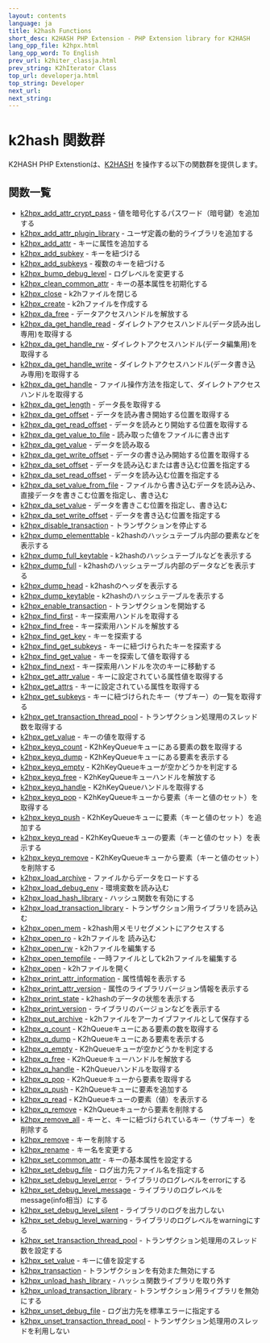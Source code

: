 ```yaml
---
layout: contents
language: ja
title: k2hash Functions
short_desc: K2HASH PHP Extension - PHP Extension library for K2HASH
lang_opp_file: k2hpx.html
lang_opp_word: To English
prev_url: k2hiter_classja.html
prev_string: K2hIterator Class
top_url: developerja.html
top_string: Developer
next_url: 
next_string: 
---
```


# k2hash 関数群
K2HASH PHP Extenstionは、[K2HASH](https://k2hash.antpick.ax/indexja.html) を操作する以下の関数群を提供します。  

## 関数一覧

- [k2hpx_add_attr_crypt_pass](k2hpx_add_attr_crypt_passja.html) - 値を暗号化するパスワード（暗号鍵）を追加する
- [k2hpx_add_attr_plugin_library](k2hpx_add_attr_plugin_libraryja.html) - ユーザ定義の動的ライブラリを追加する
- [k2hpx_add_attr](k2hpx_add_attrja.html) - キーに属性を追加する
- [k2hpx_add_subkey](k2hpx_add_subkeyja.html) - キーを紐づける
- [k2hpx_add_subkeys](k2hpx_add_subkeysja.html) - 複数のキーを紐づける
- [k2hpx_bump_debug_level](k2hpx_bump_debug_levelja.html) - ログレベルを変更する
- [k2hpx_clean_common_attr](k2hpx_clean_common_attrja.html) - キーの基本属性を初期化する
- [k2hpx_close](k2hpx_closeja.html) - k2hファイルを閉じる
- [k2hpx_create](k2hpx_createja.html) - k2hファイルを作成する
- [k2hpx_da_free](k2hpx_da_freeja.html) - データアクセスハンドルを解放する
- [k2hpx_da_get_handle_read](k2hpx_da_get_handle_readja.html) - ダイレクトアクセスハンドル(データ読み出し専用)を取得する
- [k2hpx_da_get_handle_rw](k2hpx_da_get_handle_rwja.html) - ダイレクトアクセスハンドル(データ編集用)を取得する
- [k2hpx_da_get_handle_write](k2hpx_da_get_handle_writeja.html) - ダイレクトアクセスハンドル(データ書き込み専用)を取得する
- [k2hpx_da_get_handle](k2hpx_da_get_handleja.html) - ファイル操作方法を指定して、ダイレクトアクセスハンドルを取得する
- [k2hpx_da_get_length](k2hpx_da_get_lengthja.html) - データ長を取得する
- [k2hpx_da_get_offset](k2hpx_da_get_offsetja.html) - データを読み書き開始する位置を取得する
- [k2hpx_da_get_read_offset](k2hpx_da_get_read_offsetja.html) - データを読みとり開始する位置を取得する
- [k2hpx_da_get_value_to_file](k2hpx_da_get_value_to_fileja.html) - 読み取った値をファイルに書き出す
- [k2hpx_da_get_value](k2hpx_da_get_valueja.html) - データを読み取る
- [k2hpx_da_get_write_offset](k2hpx_da_get_write_offsetja.html) - データの書き込み開始する位置を取得する
- [k2hpx_da_set_offset](k2hpx_da_set_offsetja.html) - データを読み込むまたは書き込む位置を指定する
- [k2hpx_da_set_read_offset](k2hpx_da_set_read_offsetja.html) - データを読み込む位置を指定する
- [k2hpx_da_set_value_from_file](k2hpx_da_set_value_from_fileja.html) - ファイルから書き込むデータを読み込み、直接データを書きこむ位置を指定し、書き込む
- [k2hpx_da_set_value](k2hpx_da_set_valueja.html) - データを書きこむ位置を指定し、書き込む
- [k2hpx_da_set_write_offset](k2hpx_da_set_write_offsetja.html) - データを書き込む位置を指定する
- [k2hpx_disable_transaction](k2hpx_disable_transactionja.html) - トランザクションを停止する
- [k2hpx_dump_elementtable](k2hpx_dump_elementtableja.html) - k2hashのハッシュテーブル内部の要素などを表示する
- [k2hpx_dump_full_keytable](k2hpx_dump_full_keytableja.html) - k2hashのハッシュテーブルなどを表示する
- [k2hpx_dump_full](k2hpx_dump_fullja.html) - k2hashのハッシュテーブル内部のデータなどを表示する
- [k2hpx_dump_head](k2hpx_dump_headja.html) - k2hashのヘッダを表示する
- [k2hpx_dump_keytable](k2hpx_dump_keytableja.html) - k2hashのハッシュテーブルを表示する
- [k2hpx_enable_transaction](k2hpx_enable_transactionja.html) - トランザクションを開始する
- [k2hpx_find_first](k2hpx_find_firstja.html) - キー探索用ハンドルを取得する
- [k2hpx_find_free](k2hpx_find_freeja.html) - キー探索用ハンドルを解放する
- [k2hpx_find_get_key](k2hpx_find_get_keyja.html) - キーを探索する
- [k2hpx_find_get_subkeys](k2hpx_find_get_subkeysja.html) - キーに紐づけられたキーを探索する
- [k2hpx_find_get_value](k2hpx_find_get_valueja.html) - キーを探索して値を取得する
- [k2hpx_find_next](k2hpx_find_nextja.html) - キー探索用ハンドルを次のキーに移動する
- [k2hpx_get_attr_value](k2hpx_get_attr_valueja.html) - キーに設定されている属性値を取得する
- [k2hpx_get_attrs](k2hpx_get_attrsja.html) - キーに設定されている属性を取得する
- [k2hpx_get_subkeys](k2hpx_get_subkeysja.html) - キーに紐づけられたキー（サブキー）の一覧を取得する
- [k2hpx_get_transaction_thread_pool](k2hpx_get_transaction_thread_poolja.html) - トランザクション処理用のスレッド数を取得する
- [k2hpx_get_value](k2hpx_get_valueja.html) - キーの値を取得する
- [k2hpx_keyq_count](k2hpx_keyq_countja.html) - K2hKeyQueueキューにある要素の数を取得する
- [k2hpx_keyq_dump](k2hpx_keyq_dumpja.html) - K2hKeyQueueキューにある要素を表示する
- [k2hpx_keyq_empty](k2hpx_keyq_emptyja.html) - K2hKeyQueueキューが空かどうかを判定する
- [k2hpx_keyq_free](k2hpx_keyq_freeja.html) - K2hKeyQueueキューハンドルを解放する
- [k2hpx_keyq_handle](k2hpx_keyq_handleja.html) - K2hKeyQueueハンドルを取得する
- [k2hpx_keyq_pop](k2hpx_keyq_popja.html) - K2hKeyQueueキューから要素（キーと値のセット）を取得する
- [k2hpx_keyq_push](k2hpx_keyq_pushja.html) - K2hKeyQueueキューに要素（キーと値のセット）を追加する
- [k2hpx_keyq_read](k2hpx_keyq_readja.html) - K2hKeyQueueキューの要素（キーと値のセット）を表示する
- [k2hpx_keyq_remove](k2hpx_keyq_removeja.html) - K2hKeyQueueキューから要素（キーと値のセット）を削除する
- [k2hpx_load_archive](k2hpx_load_archiveja.html) - ファイルからデータをロードする
- [k2hpx_load_debug_env](k2hpx_load_debug_envja.html) - 環境変数を読み込む
- [k2hpx_load_hash_library](k2hpx_load_hash_libraryja.html) - ハッシュ関数を有効にする
- [k2hpx_load_transaction_library](k2hpx_load_transaction_libraryja.html) - トランザクション用ライブラリを読み込む
- [k2hpx_open_mem](k2hpx_open_memja.html) - k2hash用メモリセグメントにアクセスする
- [k2hpx_open_ro](k2hpx_open_roja.html) - k2hファイルを 読み込む
- [k2hpx_open_rw](k2hpx_open_rwja.html) - k2hファイルを編集する
- [k2hpx_open_tempfile](k2hpx_open_tempfileja.html) - 一時ファイルとしてk2hファイルを編集する
- [k2hpx_open](k2hpx_openja.html) - k2hファイルを開く
- [k2hpx_print_attr_information](k2hpx_print_attr_informationja.html) - 属性情報を表示する
- [k2hpx_print_attr_version](k2hpx_print_attr_versionja.html) - 属性のライブラリバージョン情報を表示する
- [k2hpx_print_state](k2hpx_print_stateja.html) - k2hashのデータの状態を表示する
- [k2hpx_print_version](k2hpx_print_versionja.html) - ライブラリのバージョンなどを表示する
- [k2hpx_put_archive](k2hpx_put_archiveja.html) - k2hファイルをアーカイブファイルとして保存する
- [k2hpx_q_count](k2hpx_q_countja.html) - K2hQueueキューにある要素の数を取得する
- [k2hpx_q_dump](k2hpx_q_dumpja.html) - K2hQueueキューにある要素を表示する
- [k2hpx_q_empty](k2hpx_q_emptyja.html) - K2hQueueキューが空かどうかを判定する
- [k2hpx_q_free](k2hpx_q_freeja.html) - K2hQueueキューハンドルを解放する
- [k2hpx_q_handle](k2hpx_q_handleja.html) - K2hQueueハンドルを取得する
- [k2hpx_q_pop](k2hpx_q_popja.html) - K2hQueueキューから要素を取得する
- [k2hpx_q_push](k2hpx_q_pushja.html) - K2hQueueキューに要素を追加する
- [k2hpx_q_read](k2hpx_q_readja.html) - K2hQueueキューの要素（値）を表示する
- [k2hpx_q_remove](k2hpx_q_removeja.html) - K2hQueueキューから要素を削除する
- [k2hpx_remove_all](k2hpx_remove_allja.html) - キーと、キーに紐づけられているキー（サブキー）を削除する
- [k2hpx_remove](k2hpx_removeja.html) - キーを削除する
- [k2hpx_rename](k2hpx_renameja.html) - キー名を変更する
- [k2hpx_set_common_attr](k2hpx_set_common_attrja.html) - キーの基本属性を設定する
- [k2hpx_set_debug_file](k2hpx_set_debug_fileja.html) - ログ出力先ファイル名を指定する
- [k2hpx_set_debug_level_error](k2hpx_set_debug_level_errorja.html) - ライブラリのログレベルをerrorにする
- [k2hpx_set_debug_level_message](k2hpx_set_debug_level_messageja.html) - ライブラリのログレベルをmessage(info相当）にする
- [k2hpx_set_debug_level_silent](k2hpx_set_debug_level_silentja.html) - ライブラリのログを出力しない
- [k2hpx_set_debug_level_warning](k2hpx_set_debug_level_warningja.html) - ライブラリのログレベルをwarningにする
- [k2hpx_set_transaction_thread_pool](k2hpx_set_transaction_thread_poolja.html) - トランザクション処理用のスレッド数を設定する
- [k2hpx_set_value](k2hpx_set_valueja.html) - キーに値を設定する
- [k2hpx_transaction](k2hpx_transactionja.html) - トランザクションを有効また無効にする
- [k2hpx_unload_hash_library](k2hpx_unload_hash_libraryja.html) - ハッシュ関数ライブラリを取り外す
- [k2hpx_unload_transaction_library](k2hpx_unload_transaction_libraryja.html) - トランザクション用ライブラリを無効にする
- [k2hpx_unset_debug_file](k2hpx_unset_debug_fileja.html) - ログ出力先を標準エラーに指定する
- [k2hpx_unset_transaction_thread_pool](k2hpx_unset_transaction_thread_poolja.html) - トランザクション処理用のスレッドを利用しない
